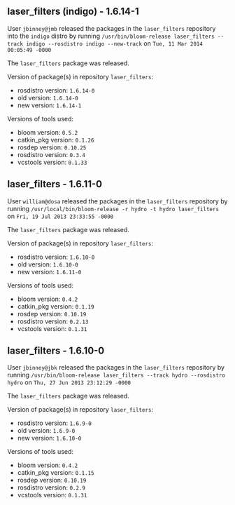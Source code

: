 ## laser_filters (indigo) - 1.6.14-1

User `jbinney@jmb` released the packages in the `laser_filters` repository into the `indigo` distro by running `/usr/bin/bloom-release laser_filters --track indigo --rosdistro indigo --new-track` on `Tue, 11 Mar 2014 00:05:49 -0000`

The `laser_filters` package was released.

Version of package(s) in repository `laser_filters`:
- rosdistro version: `1.6.14-0`
- old version: `1.6.14-0`
- new version: `1.6.14-1`

Versions of tools used:
- bloom version: `0.5.2`
- catkin_pkg version: `0.1.26`
- rosdep version: `0.10.25`
- rosdistro version: `0.3.4`
- vcstools version: `0.1.33`


## laser_filters - 1.6.11-0

User `william@dosa` released the packages in the `laser_filters` repository by running `/usr/local/bin/bloom-release -r hydro -t hydro laser_filters` on `Fri, 19 Jul 2013 23:33:55 -0000`

The `laser_filters` package was released.

Version of package(s) in repository `laser_filters`:
- rosdistro version: `1.6.10-0`
- old version: `1.6.10-0`
- new version: `1.6.11-0`

Versions of tools used:
- bloom version: `0.4.2`
- catkin_pkg version: `0.1.19`
- rosdep version: `0.10.19`
- rosdistro version: `0.2.13`
- vcstools version: `0.1.31`


## laser_filters - 1.6.10-0

User `jbinney@jbk` released the packages in the `laser_filters` repository by running `/usr/bin/bloom-release laser_filters --track hydro --rosdistro hydro` on `Thu, 27 Jun 2013 23:12:29 -0000`

The `laser_filters` package was released.

Version of package(s) in repository `laser_filters`:
- rosdistro version: `1.6.9-0`
- old version: `1.6.9-0`
- new version: `1.6.10-0`

Versions of tools used:
- bloom version: `0.4.2`
- catkin_pkg version: `0.1.15`
- rosdep version: `0.10.19`
- rosdistro version: `0.2.9`
- vcstools version: `0.1.31`


